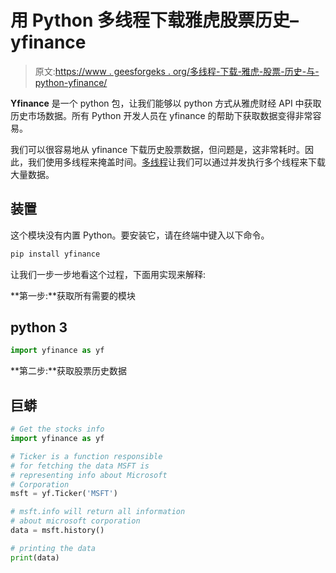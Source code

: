 # 用 Python 多线程下载雅虎股票历史–yfinance

> 原文:[https://www . geesforgeks . org/多线程-下载-雅虎-股票-历史-与-python-yfinance/](https://www.geeksforgeeks.org/multithreaded-download-of-yahoo-stock-history-with-python-yfinance/)

**Yfinance** 是一个 python 包，让我们能够以 python 方式从雅虎财经 API 中获取历史市场数据。所有 Python 开发人员在 yfinance 的帮助下获取数据变得非常容易。

我们可以很容易地从 yfinance 下载历史股票数据，但问题是，这非常耗时。因此，我们使用多线程来掩盖时间。[多线程](https://www.geeksforgeeks.org/multithreading-python-set-1/)让我们可以通过并发执行多个线程来下载大量数据。

## 装置

这个模块没有内置 Python。要安装它，请在终端中键入以下命令。

```py
pip install yfinance
```

让我们一步一步地看这个过程，下面用实现来解释:

**第一步:**获取所有需要的模块

## python 3

```py
import yfinance as yf
```

**第二步:**获取股票历史数据

## 巨蟒

```py
# Get the stocks info
import yfinance as yf

# Ticker is a function responsible
# for fetching the data MSFT is
# representing info about Microsoft
# Corporation
msft = yf.Ticker('MSFT')

# msft.info will return all information
# about microsoft corporation
data = msft.history()

# printing the data
print(data)
```